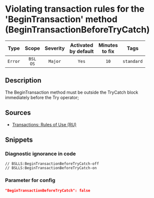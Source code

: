 # Violating transaction rules for the 'BeginTransaction' method (BeginTransactionBeforeTryCatch)

|   Type    |    Scope    | Severity |    Activated<br>by default    |    Minutes<br>to fix    |    Tags    |
|:--------:|:-----------------------------:|:--------:|:------------------------------:|:-----------------------------------:|:----------:|
| `Error` |         `BSL`<br>`OS`         | `Major` |              `Yes`              |                `10`                 | `standard` |

<!-- Блоки выше заполняются автоматически, не трогать -->
## Description

The BeginTransaction method must be outside the TryCatch block immediately before the Try operator;

## Sources

+ [Transactions: Rules of Use (RU)](https://its.1c.ru/db/v8std/content/783/hdoc/_top/)

## Snippets

<!-- Блоки ниже заполняются автоматически, не трогать -->
### Diagnostic ignorance in code

```bsl
// BSLLS:BeginTransactionBeforeTryCatch-off
// BSLLS:BeginTransactionBeforeTryCatch-on
```

### Parameter for config

```json
"BeginTransactionBeforeTryCatch": false
```
